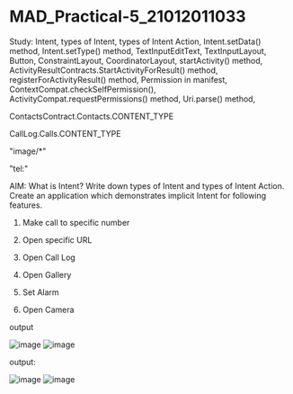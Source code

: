 # MAD_Practical-5_21012011033
Study: Intent, types of Intent, types of Intent Action, Intent.setData() method, Intent.setType() method, TextInputEditText, TextInputLayout, Button, ConstraintLayout, CoordinatorLayout, startActivity() method, ActivityResultContracts.StartActivityForResult() method, registerForActivityResult() method, Permission in manifest, ContextCompat.checkSelfPermission(), ActivityCompat.requestPermissions() method, Uri.parse() method, 

ContactsContract.Contacts.CONTENT_TYPE

CallLog.Calls.CONTENT_TYPE

"image/*"

"tel:"

<uses-permission android:name="android.permission.READ_CONTACTS" />

AIM: What is Intent? Write down types of Intent and types of Intent Action. Create an application which demonstrates implicit Intent for following features. 

1. Make call to specific number

2. Open specific URL

3. Open Call Log

4. Open Gallery

5. Set Alarm

6. Open Camera

output

![image](https://github.com/kkjegoda/MAD_Practical-5_21012011033/assets/98658066/7f109f87-ffcb-4f04-a4b7-e4fb78193d76) ![image](https://github.com/kkjegoda/MAD_Practical-5_21012011033/assets/98658066/0eb26efa-a7b3-4058-96df-efe12874b23a)

output:

![image](https://github.com/kkjegoda/MAD_Practical-5_21012011033/assets/98658066/ec482e00-0165-4ab6-ac5c-9cbc515ac00f) ![image](https://github.com/kkjegoda/MAD_Practical-5_21012011033/assets/98658066/5274ed8b-4de4-4e4d-a338-c2d63df0ab40)

